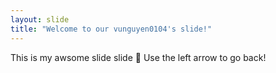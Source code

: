 ```yaml
---
layout: slide
title: "Welcome to our vunguyen0104's slide!"
---
```

This is my awsome slide slide :tada:
Use the left arrow to go back!
